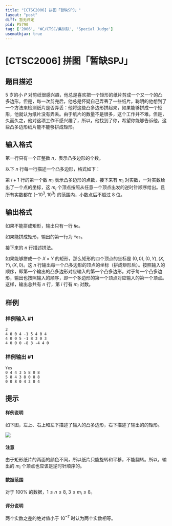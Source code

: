 ```yaml
---
title: "[CTSC2006] 拼图「暂缺SPJ」"
layout: "post"
diff: 暂无评定
pid: P5790
tag: ['2006', 'WC/CTSC/集训队', 'Special Judge']
usemathjax: true
---
```


# [CTSC2006] 拼图「暂缺SPJ」
## 题目描述

$5$ 岁的小 $P$ 对剪纸很感兴趣，他总是喜欢把一个矩形的纸片剪成一个又一个的凸多边形。但是，每一次剪完后，他总是怀疑自己弄丢了一些纸片。聪明的他想到了一个方法来检测纸片是否弄丢：他将这些凸多边形拼起来，如果能够拼成一个矩形，他就认为纸片没有弄丢。由于纸片的数量不是很多，这个工作并不难。但是，久而久之，他对这项工作不感兴趣了，所以，他找到了你，希望你能够告诉他，这些凸多边形纸片能不能够拼成矩形。
## 输入格式

第一行只有一个正整数 $n$，表示凸多边形的个数。

以下 $n$ 行每一行描述一个凸多边形，格式如下：

第 $i+1$ 行的第一个数 $m_i$ 表示凸多边形的点数，接下来有 $m_i$ 对实数，一对实数给出了一个点的坐标，这 $m_i$ 个顶点按照从任意一个顶点出发的逆时针顺序给出。且所有实数都在 $(-10^3,10^3)$ 的范围内，小数点后不超过 $8$ 位。
## 输出格式

如果不能拼成矩形，输出只有一行 `No`。

如果能拼成矩形，输出的第一行为 `Yes`。

接下来的 $n$ 行描述拼法。

如果能够拼成一个 $X\times Y$ 的矩形，那么矩形的四个顶点的坐标是 $(0,0), (0,Y), (X,Y), (X,0)$。这 $n$ 行输出每一个凸多边形的顶点的坐标（拼成矩形后）。按照输入的顺序，即第一个输出的凸多边形对应输入的第一个凸多边形。对于每一个凸多边形，输出也按照输入的顺序，即一个多边形的第一个顶点对应输入的第一个顶点。这样，输出总共有 $n$ 行，第 $i$ 行有 $m_i$ 对数。
## 样例

### 样例输入 #1
```
3
4 0 0 4 -1 5 4 0 4
4 0 0 5 -1 8 3 0 3
4 0 0 0 -8 3 -4 4 0
```
### 样例输出 #1
```
Yes
0 4 4 3 5 8 0 8
5 8 4 3 8 0 8 8
0 0 8 0 4 3 0 4
```
## 提示

#### 样例说明
如下图，左上、右上和左下描述了输入的凸多边形，右下描述了输出的的矩形。

![](https://cdn.luogu.com.cn/upload/image_hosting/dmd58o3a.png)

#### 注意
由于矩形纸片的两面的颜色不同，所以纸片只能旋转和平移，不能翻转。所以，输出的 $m_i$ 个顶点也应该是逆时针顺序的。

#### 数据范围
对于 $100\%$ 的数据，$1\leq n\leq 8$, $3\leq m_i\leq 8$。

#### 评分说明
两个实数之差的绝对值小于 $10^{-7}$ 时认为两个实数相等。
